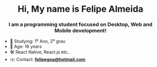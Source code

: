 <h1 align = "center"> Hi, My name is Felipe Almeida </h1>
<h3 align = "center"> I am a programming student focused on Desktop, Web and Mobile development! </h3>

- 📕 Studying: 1⁰ Ano, 2⁰ grau
- 📌 Age: 16 years
- 🛠 React Native, React.js etc..
- ✉️ Contact: **felipegoa@hotmail.com**
